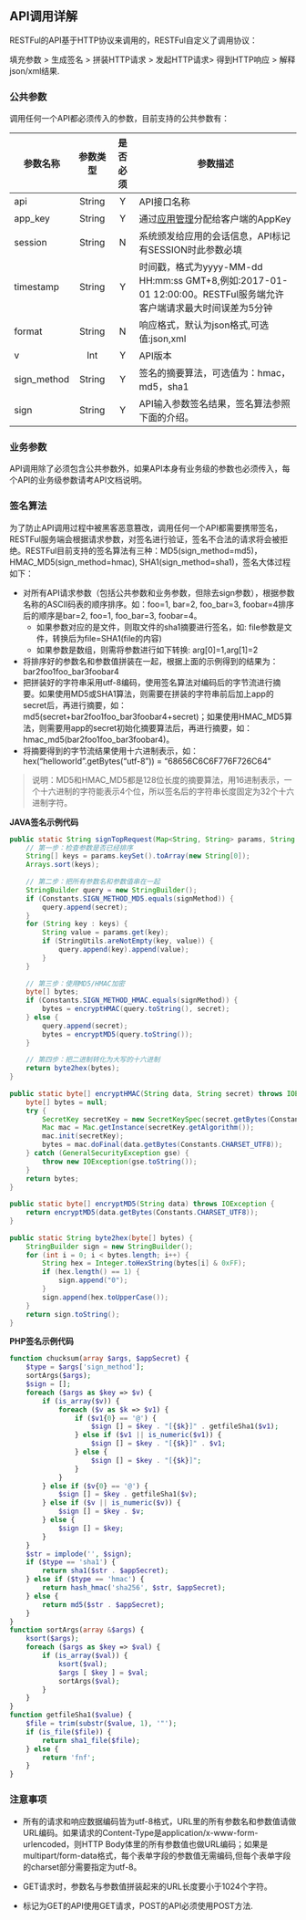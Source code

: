 ## API调用详解

RESTFul的API基于HTTP协议来调用的，RESTFul自定义了调用协议：

填充参数 > 生成签名 > 拼装HTTP请求 > 发起HTTP请求> 得到HTTP响应 > 解释json/xml结果.

### 公共参数
调用任何一个API都必须传入的参数，目前支持的公共参数有：

|参数名称|参数类型|是否必须|参数描述|
|---|:---:|:---:|---|
|api|String|Y|API接口名称|
|app_key|String|Y|通过[应用管理]($app_url$)分配给客户端的AppKey|
|session|String|N|系统颁发给应用的会话信息，API标记有<span class="label label-warning">SESSION</span>时此参数必填|
|timestamp|String|Y|时间戳，格式为yyyy-MM-dd HH:mm:ss GMT+8,例如:2017-01-01 12:00:00。RESTFul服务端允许客户端请求最大时间误差为5分钟|
|format|String|N|响应格式，默认为json格式,可选值:json,xml|
|v|Int|Y|API版本|
|sign_method|String|Y|签名的摘要算法，可选值为：hmac，md5，sha1|
|sign|String|Y|API输入参数签名结果，签名算法参照下面的介绍。|

### 业务参数
API调用除了必须包含公共参数外，如果API本身有业务级的参数也必须传入，每个API的业务级参数请考API文档说明。

### 签名算法

为了防止API调用过程中被黑客恶意篡改，调用任何一个API都需要携带签名，RESTFul服务端会根据请求参数，对签名进行验证，签名不合法的请求将会被拒绝。RESTFul目前支持的签名算法有三种：MD5(sign_method=md5)，HMAC_MD5(sign_method=hmac), SHA1(sign_method=sha1)，签名大体过程如下：

* 对所有API请求参数（包括公共参数和业务参数，但除去sign参数），根据参数名称的ASCII码表的顺序排序。如：foo=1, bar=2, foo_bar=3, foobar=4排序后的顺序是bar=2, foo=1, foo_bar=3, foobar=4。
    * 如果参数对应的是文件，则取文件的sha1摘要进行签名，如: file参数是文件，转换后为file=SHA1(file的内容)
    * 如果参数是数组，则需将参数进行如下转换: arg[0]=1,arg[1]=2
* 将排序好的参数名和参数值拼装在一起，根据上面的示例得到的结果为：bar2foo1foo_bar3foobar4
* 把拼装好的字符串采用utf-8编码，使用签名算法对编码后的字节流进行摘要。如果使用MD5或SHA1算法，则需要在拼装的字符串前后加上app的secret后，再进行摘要，如：md5(secret+bar2foo1foo_bar3foobar4+secret)；如果使用HMAC_MD5算法，则需要用app的secret初始化摘要算法后，再进行摘要，如：hmac_md5(bar2foo1foo_bar3foobar4)。
* 将摘要得到的字节流结果使用十六进制表示，如：hex(“helloworld”.getBytes(“utf-8”)) = “68656C6C6F776F726C64”

> 说明：MD5和HMAC_MD5都是128位长度的摘要算法，用16进制表示，一个十六进制的字符能表示4个位，所以签名后的字符串长度固定为32个十六进制字符。

__JAVA签名示例代码__

```java
public static String signTopRequest(Map<String, String> params, String secret, String signMethod) throws IOException {
    // 第一步：检查参数是否已经排序
    String[] keys = params.keySet().toArray(new String[0]);
    Arrays.sort(keys);
 
    // 第二步：把所有参数名和参数值串在一起
    StringBuilder query = new StringBuilder();
    if (Constants.SIGN_METHOD_MD5.equals(signMethod)) {
        query.append(secret);
    }
    for (String key : keys) {
        String value = params.get(key);
        if (StringUtils.areNotEmpty(key, value)) {
            query.append(key).append(value);
        }
    }
 
    // 第三步：使用MD5/HMAC加密
    byte[] bytes;
    if (Constants.SIGN_METHOD_HMAC.equals(signMethod)) {
        bytes = encryptHMAC(query.toString(), secret);
    } else {
        query.append(secret);
        bytes = encryptMD5(query.toString());
    }
 
    // 第四步：把二进制转化为大写的十六进制
    return byte2hex(bytes);
}
 
public static byte[] encryptHMAC(String data, String secret) throws IOException {
    byte[] bytes = null;
    try {
        SecretKey secretKey = new SecretKeySpec(secret.getBytes(Constants.CHARSET_UTF8), "HmacMD5");
        Mac mac = Mac.getInstance(secretKey.getAlgorithm());
        mac.init(secretKey);
        bytes = mac.doFinal(data.getBytes(Constants.CHARSET_UTF8));
    } catch (GeneralSecurityException gse) {
        throw new IOException(gse.toString());
    }
    return bytes;
}
 
public static byte[] encryptMD5(String data) throws IOException {
    return encryptMD5(data.getBytes(Constants.CHARSET_UTF8));
}
 
public static String byte2hex(byte[] bytes) {
    StringBuilder sign = new StringBuilder();
    for (int i = 0; i < bytes.length; i++) {
        String hex = Integer.toHexString(bytes[i] & 0xFF);
        if (hex.length() == 1) {
            sign.append("0");
        }
        sign.append(hex.toUpperCase());
    }
    return sign.toString();
}
```

__PHP签名示例代码__

```php
function chucksum(array $args, $appSecret) {
    $type = $args['sign_method'];
    sortArgs($args);
    $sign = [];
    foreach ($args as $key => $v) {
        if (is_array($v)) {
            foreach ($v as $k => $v1) {
                if ($v1{0} == '@') {
                    $sign [] = $key . "[{$k}]" . getfileSha1($v1);
                } else if ($v1 || is_numeric($v1)) {
                    $sign [] = $key . "[{$k}]" . $v1;
                } else {
                    $sign [] = $key . "[{$k}]";
                }
            }
        } else if ($v{0} == '@') {
            $sign [] = $key . getfileSha1($v);
        } else if ($v || is_numeric($v)) {
            $sign [] = $key . $v;
        } else {
            $sign [] = $key;
        }
    }
    $str = implode('', $sign);
    if ($type == 'sha1') {
        return sha1($str . $appSecret);
    } else if ($type == 'hmac') {
        return hash_hmac('sha256', $str, $appSecret);
    } else {
        return md5($str . $appSecret);
    }
}
function sortArgs(array &$args) {
    ksort($args);
    foreach ($args as $key => $val) {
        if (is_array($val)) {
            ksort($val);
            $args [ $key ] = $val;
            sortArgs($val);
        }
    }
}
function getfileSha1($value) {
    $file = trim(substr($value, 1), '"');
    if (is_file($file)) {
        return sha1_file($file);
    } else {
        return 'fnf';
    }
}
```

### 注意事项
* 所有的请求和响应数据编码皆为utf-8格式，URL里的所有参数名和参数值请做URL编码。如果请求的Content-Type是application/x-www-form-urlencoded，则HTTP Body体里的所有参数值也做URL编码；如果是multipart/form-data格式，每个表单字段的参数值无需编码,但每个表单字段的charset部分需要指定为utf-8。

* GET请求时，参数名与参数值拼装起来的URL长度要小于1024个字符。
* 标记为<span class="label label-info">GET</span>的API使用GET请求，<span class="label label-success">POST</span>的API必须使用POST方法.